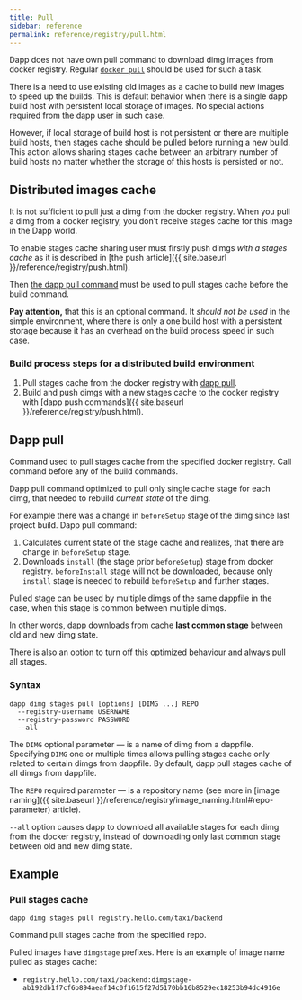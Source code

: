 ```yaml
---
title: Pull
sidebar: reference
permalink: reference/registry/pull.html
---
```


Dapp does not have own pull command to download dimg images from docker registry. Regular [`docker pull`](https://docs.docker.com/engine/reference/commandline/pull/) should be used for such a task.

There is a need to use existing old images as a cache to build new images to speed up the builds. This is default behavior when there is a single dapp build host with persistent local storage of images. No special actions required from the dapp user in such case.

However, if local storage of build host is not persistent or there are multiple build hosts, then stages cache should be pulled before running a new build. This action allows sharing stages cache between an arbitrary number of build hosts no matter whether the storage of this hosts is persisted or not.

## Distributed images cache

It is not sufficient to pull just a dimg from the docker registry. When you pull a dimg from a docker registry, you don't receive stages cache for this image in the Dapp world.

To enable stages cache sharing user must firstly push dimgs _with a stages cache_ as it is described in [the push article]({{ site.baseurl }}/reference/registry/push.html).

Then [the dapp pull command](#dapp-pull) must be used to pull stages cache before the build command.

**Pay attention,** that this is an optional command. It _should not be used_ in the simple environment, where there is only a one build host with a persistent storage because it has an overhead on the build process speed in such case.

### Build process steps for a distributed build environment

1. Pull stages cache from the docker registry with [dapp pull](#dapp-pull).
2. Build and push dimgs with a new stages cache to the docker registry with [dapp push commands]({{ site.baseurl }}/reference/registry/push.html).

## Dapp pull

Command used to pull stages cache from the specified docker registry. Call command before any of the build commands.

Dapp pull command optimized to pull only single cache stage for each dimg, that needed to rebuild _current state_ of the dimg.

For example there was a change in `beforeSetup` stage of the dimg since last project build. Dapp pull command:

1. Calculates current state of the stage cache and realizes, that there are change in `beforeSetup` stage.
2. Downloads `install` (the stage prior `beforeSetup`) stage from docker registry. `beforeInstall` stage will not be downloaded, because only `install` stage is needed to rebuild `beforeSetup` and further stages.

Pulled stage can be used by multiple dimgs of the same dappfile in the case, when this stage is common between multiple dimgs.

In other words, dapp downloads from cache **last common stage** between old and new dimg state.

There is also an option to turn off this optimized behaviour and always pull all stages.

### Syntax

```
dapp dimg stages pull [options] [DIMG ...] REPO
  --registry-username USERNAME
  --registry-password PASSWORD
  --all
```

The `DIMG` optional parameter — is a name of dimg from a dappfile. Specifying `DIMG` one or multiple times allows pulling stages cache only related to certain dimgs from dappfile. By default, dapp pull stages cache of all dimgs from dappfile.

The `REPO` required parameter — is a repository name (see more in [image naming]({{ site.baseurl }}/reference/registry/image_naming.html#repo-parameter) article).

`--all` option causes dapp to download all available stages for each dimg from the docker registry, instead of downloading only last common stage between old and new dimg state.

## Example

### Pull stages cache

```
dapp dimg stages pull registry.hello.com/taxi/backend
```

Command pull stages cache from the specified repo.

Pulled images have `dimgstage` prefixes. Here is an example of image name pulled as stages cache:

* `registry.hello.com/taxi/backend:dimgstage-ab192db1f7cf6b894aeaf14c0f1615f27d5170bb16b8529ec18253b94dc4916e`
